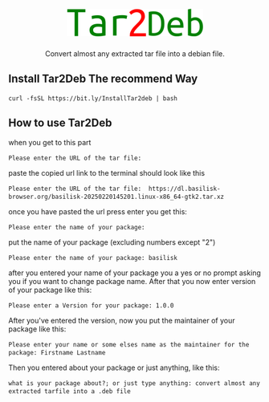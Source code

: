 <br/>
<div align="center">
    <img src="https://github.com/GitXpresso/Tar2Deb/blob/main/images/Tar2Deb.png?raw=true" alt="Logo" width="" height="">
  </a>

  <h3 align="center"></h3>

  <p align="center">
       Convert almost any extracted tar file into a debian file.
    <br/>
</div>

## Install Tar2Deb The recommend Way
```
curl -fsSL https://bit.ly/InstallTar2deb | bash
```
## How to use Tar2Deb
when you get to this part
```
Please enter the URL of the tar file: 
```
paste the copied url link to the terminal
should look like this
```
Please enter the URL of the tar file:  https://dl.basilisk-browser.org/basilisk-20250220145201.linux-x86_64-gtk2.tar.xz
```
once you have pasted the url press enter
you get this:
```
Please enter the name of your package: 
```
put the name of your package (excluding numbers except "2")
```
Please enter the name of your package: basilisk
```
after you entered your name of your package 
you a yes or no prompt asking you if you want to change package name.
After that you now enter version of your package like this:
```
Please enter a Version for your package: 1.0.0
```
After you've entered the version, now you put the maintainer of your package like this:
```
Please enter your name or some elses name as the maintainer for the package: Firstname Lastname
```
Then you entered about your package or just anything, like this:
```
what is your package about?; or just type anything: convert almost any extracted tarfile into a .deb file
```
